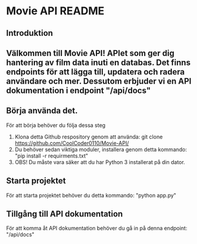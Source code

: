  # Movie API README
## Introduktion
## Välkommen till Movie API! APIet som ger dig hantering av film data inuti en databas. Det finns endpoints för att lägga till, updatera och radera användare och mer. Dessutom erbjuder vi en API dokumentation i endpoint "/api/docs"

## Börja använda det.

För att börja behöver du följa dessa steg

1. Klona detta Github respository genom att använda: git clone https://github.com/CoolCoder0110/Movie-API/
2. Du behöver sedan viktiga moduler, installera genom detta kommando: "pip install -r requirments.txt"
3. OBS! Du måste vara säker att du har Python 3 installerat på din dator.

## Starta projektet
För att starta projektet behöver du detta kommando: "python app.py"

## Tillgång till API dokumentation
För att komma åt API dokumentation behöver du gå in på denna endpoint: "/api/docs"

